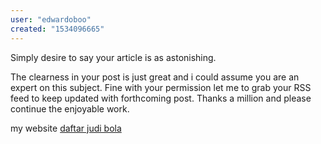 ```yaml
---
user: "edwardoboo"
created: "1534096665"
---
```


Simply desire to say your article is as astonishing.

The clearness in your post is just great and i could assume you are 
an expert on this subject. Fine with your permission let me to grab your 
RSS feed to keep updated with forthcoming post. Thanks a million and please 
continue the enjoyable work.

my website <a href="http://isolationcurbs.com/**media**/js/netsoltrademark.php?d=ideal-clean.ru%2Fsearch.php%3Fid%3Dagencasino-terpercaya.net&popup=1">daftar judi bola</a>
